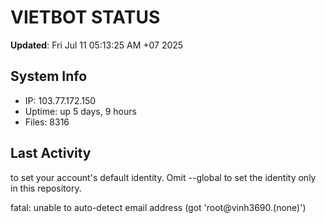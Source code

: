 # VIETBOT STATUS
**Updated**: Fri Jul 11 05:13:25 AM +07 2025

## System Info
- IP: 103.77.172.150
- Uptime: up 5 days, 9 hours
- Files: 8316

## Last Activity

to set your account's default identity.
Omit --global to set the identity only in this repository.

fatal: unable to auto-detect email address (got 'root@vinh3690.(none)')
